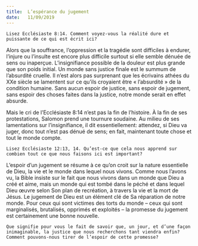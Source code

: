 ```yaml
---
title:  L’espérance du jugement
date:   11/09/2019
---
```


`Lisez Ecclésiaste 8:14. Comment voyez-vous la réalité dure et puissante de ce qui est écrit ici?`

Alors que la souffrance, l’oppression et la tragédie sont difficiles à endurer, l’injure ou l’insulte est encore plus difficile surtout si elle semble dénuée de sens ou inaperçue. L’insignifiance possible de la douleur est plus grande que son poids initial. Un monde sans justice finale est le summum de l’absurdité cruelle. Il n’est alors pas surprenant que les écrivains athées du XXe siècle se lamentent sur ce qu’ils croyaient être « l’absurdité » de la condition humaine. Sans aucun espoir de justice, sans espoir de jugement, sans espoir des choses faites dans la justice, notre monde serait en effet absurde.

Mais le cri de l’Ecclésiaste 8:14 n’est pas la fin de l’histoire. À la fin de ses protestations, Salomon prend une tournure soudaine. Au milieu de ses lamentations sur l’insignifiance, il dit essentiellement: attendez, si Dieu va juger, donc tout n’est pas dénué de sens; en fait, maintenant toute chose et tout le monde compte.

`Lisez Ecclésiaste 12:13, 14. Qu’est-ce que cela nous apprend sur combien tout ce que nous faisons ici est important?`

L’espoir d’un jugement se résume à ce qu’on croit sur la nature essentielle de Dieu, la vie et le monde dans lequel nous vivons. Comme nous l’avons vu, la Bible insiste sur le fait que nous vivons dans un monde que Dieu a créé et aime, mais un monde qui est tombé dans le péché et dans lequel Dieu œuvre selon Son plan de recréation, à travers la vie et la mort de Jésus. Le jugement de Dieu est un élément clé de Sa réparation de notre monde. Pour ceux qui sont victimes des torts du monde – ceux qui sont marginalisés, brutalisés, opprimés et exploités – la promesse du jugement est certainement une bonne nouvelle.

`Que signifie pour vous le fait de savoir que, un jour, et d’une façon inimaginable, la justice que nous recherchons tant viendra enfin? Comment pouvons-nous tirer de l’espoir de cette promesse?`